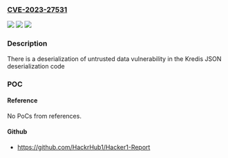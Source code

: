 ### [CVE-2023-27531](https://cve.mitre.org/cgi-bin/cvename.cgi?name=CVE-2023-27531)
![](https://img.shields.io/static/v1?label=Product&message=Kredis%20JSON&color=blue)
![](https://img.shields.io/static/v1?label=Version&message=1.3.0.1%20&color=brightgreen)
![](https://img.shields.io/static/v1?label=Vulnerability&message=n%2Fa&color=blue)

### Description

There is a deserialization of untrusted data vulnerability in the Kredis JSON deserialization code

### POC

#### Reference
No PoCs from references.

#### Github
- https://github.com/HackrHub1/Hacker1-Report

